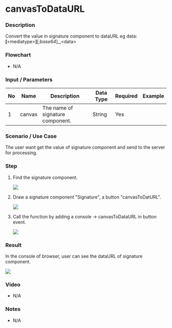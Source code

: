 # canvasToDataURL

### Description

Convert the value in signature component to dataURL eg data:__[__&lt;mediatype&gt;__]__[_;base64_]_,&lt;data&gt; 

### Flowchart

- N/A

### Input / Parameters

| No | Name | Description | Data Type | Required | Example |
| ------ | ------ | ------ |------ | ------ | ------ |
| 1 | canvas | The name of signature component. | String | Yes | 

### Scenario / Use Case

The user want get the value of signature component and send to the server for processing.

### Step

1. Find the signature component. 

    ![](../../../../document/function/App/canvasToDataURL/canvasToDataURL-step-1.png?raw=true)
    

2. Draw a signature component "Signature",  a button "canvasToDatURL".

    ![](../../../../document/function/App/canvasToDataURL/canvasToDataURL-step-2.png?raw=true)
    

3. Call the function by adding a console -> canvasToDataURL in button event.

    ![](../../../../document/function/App/canvasToDataURL/canvasToDataURL-step-3.png?raw=true)
    
### Result

In the console of browser, user can see the dataURL of signature component.

![](../../../../document/function/App/canvasToDataURL/canvasToDataURL-result-1.png?raw=true)

### Video

- N/A
<!--[![Video](http://i.imgur.com/Ot5DWAW.png)](https://youtu.be/StTqXEQ2l-Y?t=35s)-->

### Notes

- N/A